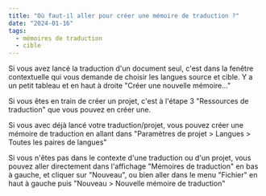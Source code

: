 ```yaml
---
title: "Où faut-il aller pour créer une mémoire de traduction ?"
date: "2024-01-16"
tags:
  - mémoires de traduction
  - cible
---
```


Si vous avez lancé la traduction d'un document seul, c'est dans la fenêtre contextuelle qui vous demande de choisir les langues source et cible. Y a un petit tableau et en haut à droite "Créer une nouvelle mémoire..."

Si vous êtes en train de créer un projet, c'est à l'étape 3 "Ressources de traduction" que vous pouvez en créer une.

Si vous avec déjà lancé votre traduction/projet, vous pouvez créer une mémoire de traduction en allant dans "Paramètres de projet > Langues > Toutes les paires de langues"

Si vous n'êtes pas dans le contexte d'une traduction ou d'un projet, vous pouvez aller directement dans l'affichage "Mémoires de traduction" en bas à gauche, et cliquer sur "Nouveau", ou bien aller dans le menu "Fichier" en haut à gauche puis "Nouveau > Nouvelle mémoire de traduction"

